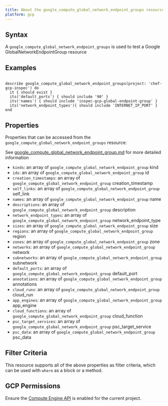 ```yaml
---
title: About the google_compute_global_network_endpoint_groups resource
platform: gcp
---
```


## Syntax
A `google_compute_global_network_endpoint_groups` is used to test a Google GlobalNetworkEndpointGroup resource

## Examples
```

describe google_compute_global_network_endpoint_groups(project: 'chef-gcp-inspec') do
  it { should exist }
  its('default_ports') { should include '90' }
  its('names') { should include 'inspec-gcp-global-endpoint-group' }
  its('network_endpoint_types'){ should include 'INTERNET_IP_PORT' }
end
```

## Properties
Properties that can be accessed from the `google_compute_global_network_endpoint_groups` resource:

See [google_compute_global_network_endpoint_group.md](google_compute_global_network_endpoint_group.md) for more detailed information
  * `kinds`: an array of `google_compute_global_network_endpoint_group` kind
  * `ids`: an array of `google_compute_global_network_endpoint_group` id
  * `creation_timestamps`: an array of `google_compute_global_network_endpoint_group` creation_timestamp
  * `self_links`: an array of `google_compute_global_network_endpoint_group` self_link
  * `names`: an array of `google_compute_global_network_endpoint_group` name
  * `descriptions`: an array of `google_compute_global_network_endpoint_group` description
  * `network_endpoint_types`: an array of `google_compute_global_network_endpoint_group` network_endpoint_type
  * `sizes`: an array of `google_compute_global_network_endpoint_group` size
  * `regions`: an array of `google_compute_global_network_endpoint_group` region
  * `zones`: an array of `google_compute_global_network_endpoint_group` zone
  * `networks`: an array of `google_compute_global_network_endpoint_group` network
  * `subnetworks`: an array of `google_compute_global_network_endpoint_group` subnetwork
  * `default_ports`: an array of `google_compute_global_network_endpoint_group` default_port
  * `annotations`: an array of `google_compute_global_network_endpoint_group` annotations
  * `cloud_runs`: an array of `google_compute_global_network_endpoint_group` cloud_run
  * `app_engines`: an array of `google_compute_global_network_endpoint_group` app_engine
  * `cloud_functions`: an array of `google_compute_global_network_endpoint_group` cloud_function
  * `psc_target_services`: an array of `google_compute_global_network_endpoint_group` psc_target_service
  * `psc_data`: an array of `google_compute_global_network_endpoint_group` psc_data

## Filter Criteria
This resource supports all of the above properties as filter criteria, which can be used
with `where` as a block or a method.

## GCP Permissions

Ensure the [Compute Engine API](https://console.cloud.google.com/apis/library/compute.googleapis.com/) is enabled for the current project.
